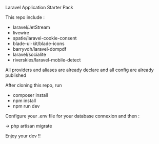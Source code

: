 Laravel Application Starter Pack

This repo include : 
<ul>
    <li>laravel/JetStream</li>
    <li>livewire</li>
    <li>spatie/laravel-cookie-consent</li>
    <li>blade-ui-kit/blade-icons</li>
    <li>barryvdh/laravel-dompdf</li>
    <li>laravel/socialite</li>
    <li>riverskies/laravel-mobile-detect</li>
</ul>

All providers and aliases are already declare and all config are already published

After cloning this repo, run 

<ul>
    <li>composer install</li>
    <li>npm install</li>
    <li>npm run dev</li>
</ul>

Configure your .env file for your database connexion and then :

-> php artisan migrate 

Enjoy your dev !! 
